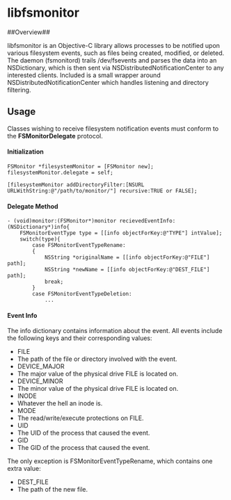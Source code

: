 # libfsmonitor #

##Overview##

libfsmonitor is an Objective-C library allows processes to be notified upon various filesystem events, such as files being created, modified, or deleted. The daemon (fsmonitord) trails /dev/fsevents and parses the data into an NSDictionary, which is then sent via NSDistributedNotificationCenter to any interested clients. Included is a small wrapper around NSDistributedNotificationCenter which handles listening and directory filtering.

## Usage ##
Classes wishing to receive filesystem notification events must conform to the **FSMonitorDelegate** protocol.

#### Initialization ####

    FSMonitor *filesystemMonitor = [FSMonitor new];
    filesystemMonitor.delegate = self;

    [filesystemMonitor addDirectoryFilter:[NSURL URLWithString:@"/path/to/monitor/"] recursive:TRUE or FALSE];

#### Delegate Method ####
    - (void)monitor:(FSMonitor*)monitor recievedEventInfo:(NSDictionary*)info{
        FSMonitorEventType type = [[info objectForKey:@"TYPE"] intValue];
        switch(type){
            case FSMonitorEventTypeRename:
            {
                NSString *originalName = [[info objectForKey:@"FILE"] path];
                NSString *newName = [[info objectForKey:@"DEST_FILE"] path];
                break;
            }
            case FSMonitorEventTypeDeletion:
                ...
#### Event Info ####
The info dictionary contains information about the event. All events include the following keys and their corresponding values:

* FILE
 * The path of the file or directory involved with the event.
* DEVICE_MAJOR
 * The major value of the physical drive FILE is located on.
* DEVICE_MINOR
 * The minor value of the physical drive FILE is located on.
* INODE
 * Whatever the hell an inode is.
* MODE
 * The read/write/execute protections on FILE.
* UID
 * The UID of the process that caused the event.
* GID
 * The GID of the process that caused the event.

The only exception is FSMonitorEventTypeRename, which contains one extra value:

* DEST_FILE
 * The path of the new file.
